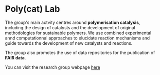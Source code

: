 # Poly(cat) Lab

The group's main actvity centres around **polymerisation catalysis**, including the design of catalysts and the development of original methodologies for sustainable polymers. We use combined experimental annd computationnal approaches to elucidate reaction mechanisms and guide towards the development of new catalysts and reactions.

The group also promotes the use of data repositories for the publication of **FAIR data**.

You can visit the research group webpage [here](https://www.imperial.ac.uk/romain-group/)

